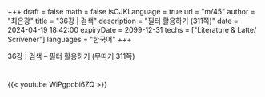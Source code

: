 +++
draft = false
math = false
isCJKLanguage = true
url = "m/45"
author = "최은광"
title = "36강 | 검색"
description = "필터 활용하기 (311쪽)"
date = 2024-04-19 18:42:00
expiryDate = 2099-12-31
techs = ["Literature & Latte/ Scrivener"]
languages = "한국어"
+++

36강 | 검색 – 필터 활용하기 (무따기 311쪽)

<!--more--> 

#

{{< youtube WiPgpcbi6ZQ >}}

#